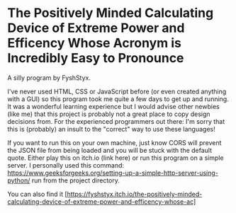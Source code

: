 # The Positively Minded Calculating Device of Extreme Power and Efficency Whose Acronym is Incredibly Easy to Pronounce

A silly program by FyshStyx.

I've never used HTML, CSS or JavaScript before (or even created anything with a GUI) so this program took me quite a few days to get up and running. It was a wonderful learning experience but I would advise other newbies (like me) that this project is probably not a great place to copy design decisions from. For the experienced programmers out there: I'm sorry that this is (probably) an insult to the "correct" way to use these languages!

If you want to run this on your own machine, just know CORS will prevent the JSON file from being loaded and you will be stuck with the default quote. Either play this on itch.io (link here) or run this program on a simple server. I personally used this command: https://www.geeksforgeeks.org/setting-up-a-simple-http-server-using-python/ run from the project directory. 

You can also find it <here>[https://fyshstyx.itch.io/the-positively-minded-calculating-device-of-extreme-power-and-efficency-whose-ac]
